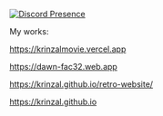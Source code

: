 
[![Discord Presence](https://lanyard.cnrad.dev/api/1034313558017712128)](https://discord.com/users/1034313558017712128)

My works:

https://krinzalmovie.vercel.app

https://dawn-fac32.web.app

https://krinzal.github.io/retro-website/

https://krinzal.github.io
